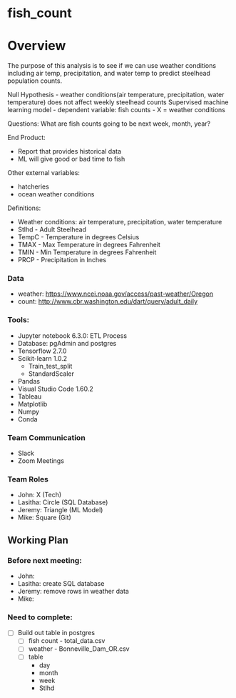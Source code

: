 # fish_count

# Overview
The purpose of this analysis is to see if we can use weather conditions including air temp, precipitation, and water temp to predict steelhead population counts. 

Null Hypothesis - weather conditions(air temperature, precipitation, water temperature) does not affect weekly steelhead counts 
Supervised machine learning model
    - dependent variable: fish counts
    - X = weather conditions

Questions:
What are fish counts going to be next week, month, year?

End Product:
- Report that provides historical data
- ML will give good or bad time to fish

Other external variables: 
- hatcheries
- ocean weather conditions

Definitions:
- Weather conditions: air temperature, precipitation, water temperature
- Stlhd - Adult Steelhead
- TempC - Temperature in degrees Celsius 
- TMAX - Max Temperature in degrees Fahrenheit
- TMIN - Min Temperature in degrees Fahrenheit
- PRCP - Precipitation in Inches

### Data
- weather: https://www.ncei.noaa.gov/access/past-weather/Oregon
- count: http://www.cbr.washington.edu/dart/query/adult_daily

### Tools:
- Jupyter notebook 6.3.0: ETL Process
- Database: pgAdmin and postgres
- Tensorflow 2.7.0
- Scikit-learn 1.0.2
    - Train_test_split
    - StandardScaler
- Pandas
- Visual Studio Code 1.60.2
- Tableau
- Matplotlib
- Numpy
- Conda

### Team Communication
- Slack
- Zoom Meetings

### Team Roles
- John: X (Tech) 
- Lasitha: Circle (SQL Database)
- Jeremy: Triangle (ML Model) 
- Mike: Square (Git)  


## Working Plan
### Before next meeting:
- John:
- Lasitha: create SQL database
- Jeremy: remove rows in weather data
- Mike: 

### Need to complete:
- [ ] Build out table in postgres
    - [ ] fish count - total_data.csv
    - [ ] weather - Bonneville_Dam_OR.csv
    - [ ] table
        - day 
        - month
        - week
        - Stlhd



